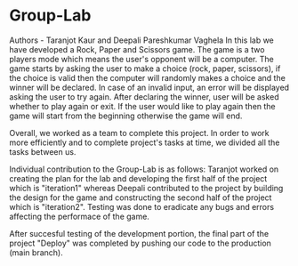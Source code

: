 # Group-Lab
Authors - Taranjot Kaur and Deepali Pareshkumar Vaghela
In this lab we have developed a Rock, Paper and Scissors game. The game is a two players mode which means the user's opponent will be a computer. The game starts by asking the user to make a choice (rock, paper, scissors), if the choice is valid then the computer will randomly makes a choice and the winner will be declared. In case of an invalid input, an error will be displayed asking the user to try again. After declaring the winner, user will be asked whether to play again or exit. If the user would like to play again then the game will start from the beginning otherwise the game will end.

Overall, we worked as a team to complete this project. In order to work more efficiently and to complete project's tasks at time, we divided all the tasks between us.

Individual contribution to the Group-Lab is as follows:
Taranjot worked on creating the plan for the lab and developing the first half of the project which is "iteration1" whereas Deepali contributed to the project by building the design for the game and constructing the second half of the project which is "iteration2". Testing was done to eradicate any bugs and errors affecting the performace of the game.

After succesful testing of the development portion, the final part of the project "Deploy" was completed by pushing our code to the production (main branch). 
